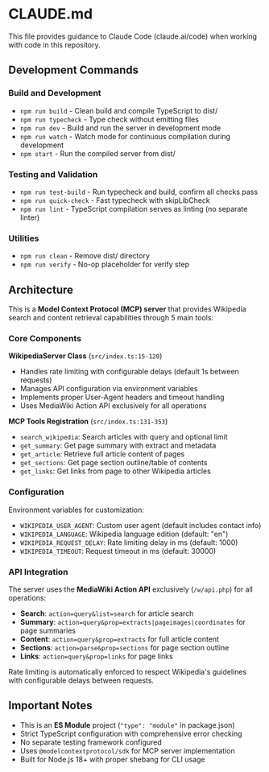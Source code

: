 # CLAUDE.md

This file provides guidance to Claude Code (claude.ai/code) when working with code in this repository.

## Development Commands

### Build and Development
- `npm run build` - Clean build and compile TypeScript to dist/
- `npm run typecheck` - Type check without emitting files
- `npm run dev` - Build and run the server in development mode
- `npm run watch` - Watch mode for continuous compilation during development
- `npm start` - Run the compiled server from dist/

### Testing and Validation
- `npm run test-build` - Run typecheck and build, confirm all checks pass
- `npm run quick-check` - Fast typecheck with skipLibCheck
- `npm run lint` - TypeScript compilation serves as linting (no separate linter)

### Utilities
- `npm run clean` - Remove dist/ directory
- `npm run verify` - No-op placeholder for verify step

## Architecture

This is a **Model Context Protocol (MCP) server** that provides Wikipedia search and content retrieval capabilities through 5 main tools:

### Core Components

**WikipediaServer Class** (`src/index.ts:15-120`)
- Handles rate limiting with configurable delays (default 1s between requests)
- Manages API configuration via environment variables
- Implements proper User-Agent headers and timeout handling
- Uses MediaWiki Action API exclusively for all operations

**MCP Tools Registration** (`src/index.ts:131-353`)
- `search_wikipedia`: Search articles with query and optional limit
- `get_summary`: Get page summary with extract and metadata
- `get_article`: Retrieve full article content of pages
- `get_sections`: Get page section outline/table of contents
- `get_links`: Get links from page to other Wikipedia articles

### Configuration

Environment variables for customization:
- `WIKIPEDIA_USER_AGENT`: Custom user agent (default includes contact info)
- `WIKIPEDIA_LANGUAGE`: Wikipedia language edition (default: "en")
- `WIKIPEDIA_REQUEST_DELAY`: Rate limiting delay in ms (default: 1000)
- `WIKIPEDIA_TIMEOUT`: Request timeout in ms (default: 30000)

### API Integration

The server uses the **MediaWiki Action API** exclusively (`/w/api.php`) for all operations:
- **Search**: `action=query&list=search` for article search
- **Summary**: `action=query&prop=extracts|pageimages|coordinates` for page summaries  
- **Content**: `action=query&prop=extracts` for full article content
- **Sections**: `action=parse&prop=sections` for page section outline
- **Links**: `action=query&prop=links` for page links

Rate limiting is automatically enforced to respect Wikipedia's guidelines with configurable delays between requests.

## Important Notes

- This is an **ES Module** project (`"type": "module"` in package.json)
- Strict TypeScript configuration with comprehensive error checking
- No separate testing framework configured
- Uses `@modelcontextprotocol/sdk` for MCP server implementation
- Built for Node.js 18+ with proper shebang for CLI usage
